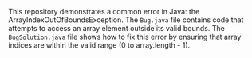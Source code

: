 This repository demonstrates a common error in Java: the ArrayIndexOutOfBoundsException.  The `Bug.java` file contains code that attempts to access an array element outside its valid bounds.  The `BugSolution.java` file shows how to fix this error by ensuring that array indices are within the valid range (0 to array.length - 1).